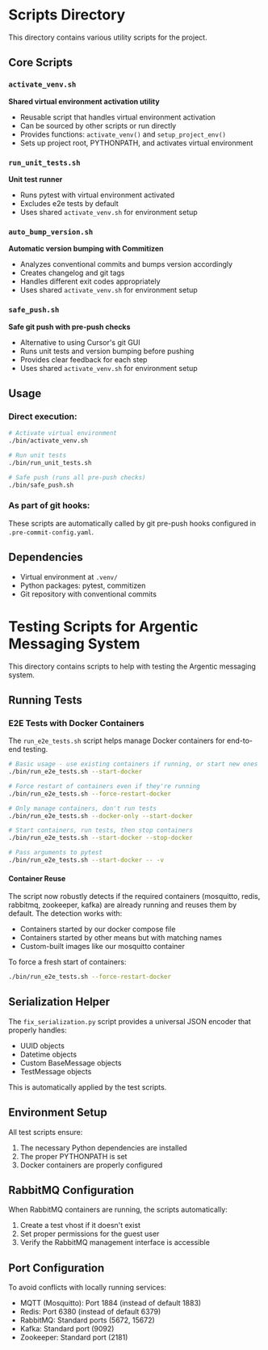 # Scripts Directory

This directory contains various utility scripts for the project.

## Core Scripts

### `activate_venv.sh`

**Shared virtual environment activation utility**

- Reusable script that handles virtual environment activation
- Can be sourced by other scripts or run directly
- Provides functions: `activate_venv()` and `setup_project_env()`
- Sets up project root, PYTHONPATH, and activates virtual environment

### `run_unit_tests.sh`

**Unit test runner**

- Runs pytest with virtual environment activated
- Excludes e2e tests by default
- Uses shared `activate_venv.sh` for environment setup

### `auto_bump_version.sh`

**Automatic version bumping with Commitizen**

- Analyzes conventional commits and bumps version accordingly
- Creates changelog and git tags
- Handles different exit codes appropriately
- Uses shared `activate_venv.sh` for environment setup

### `safe_push.sh`

**Safe git push with pre-push checks**

- Alternative to using Cursor's git GUI
- Runs unit tests and version bumping before pushing
- Provides clear feedback for each step
- Uses shared `activate_venv.sh` for environment setup

## Usage

### Direct execution:

```bash
# Activate virtual environment
./bin/activate_venv.sh

# Run unit tests
./bin/run_unit_tests.sh

# Safe push (runs all pre-push checks)
./bin/safe_push.sh
```

### As part of git hooks:

These scripts are automatically called by git pre-push hooks configured in `.pre-commit-config.yaml`.

## Dependencies

- Virtual environment at `.venv/`
- Python packages: pytest, commitizen
- Git repository with conventional commits

# Testing Scripts for Argentic Messaging System

This directory contains scripts to help with testing the Argentic messaging system.

## Running Tests

### E2E Tests with Docker Containers

The `run_e2e_tests.sh` script helps manage Docker containers for end-to-end testing.

```bash
# Basic usage - use existing containers if running, or start new ones
./bin/run_e2e_tests.sh --start-docker

# Force restart of containers even if they're running
./bin/run_e2e_tests.sh --force-restart-docker

# Only manage containers, don't run tests
./bin/run_e2e_tests.sh --docker-only --start-docker

# Start containers, run tests, then stop containers
./bin/run_e2e_tests.sh --start-docker --stop-docker

# Pass arguments to pytest
./bin/run_e2e_tests.sh --start-docker -- -v
```

#### Container Reuse

The script now robustly detects if the required containers (mosquitto, redis, rabbitmq, zookeeper, kafka) are already running and reuses them by default. The detection works with:

- Containers started by our docker compose file
- Containers started by other means but with matching names
- Custom-built images like our mosquitto container

To force a fresh start of containers:

```bash
./bin/run_e2e_tests.sh --force-restart-docker
```

## Serialization Helper

The `fix_serialization.py` script provides a universal JSON encoder that properly handles:

- UUID objects
- Datetime objects
- Custom BaseMessage objects
- TestMessage objects

This is automatically applied by the test scripts.

## Environment Setup

All test scripts ensure:

1. The necessary Python dependencies are installed
2. The proper PYTHONPATH is set
3. Docker containers are properly configured

## RabbitMQ Configuration

When RabbitMQ containers are running, the scripts automatically:

1. Create a test vhost if it doesn't exist
2. Set proper permissions for the guest user
3. Verify the RabbitMQ management interface is accessible

## Port Configuration

To avoid conflicts with locally running services:

- MQTT (Mosquitto): Port 1884 (instead of default 1883)
- Redis: Port 6380 (instead of default 6379)
- RabbitMQ: Standard ports (5672, 15672)
- Kafka: Standard port (9092)
- Zookeeper: Standard port (2181)
